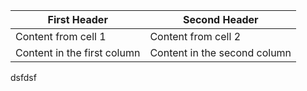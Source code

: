 First Header | Second Header
------------ | -------------
Content from cell 1 | Content from cell 2
Content in the first column | Content in the second column
dsfdsf
